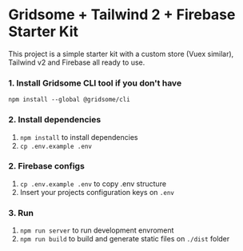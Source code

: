 # Gridsome + Tailwind 2 + Firebase Starter Kit

This project is a simple starter kit with a custom store (Vuex similar), Tailwind v2 and Firebase all ready to use.

### 1. Install Gridsome CLI tool if you don't have

`npm install --global @gridsome/cli`

### 2. Install dependencies

1. `npm install` to install dependencies
2. `cp .env.example .env`

### 2. Firebase configs

1. `cp .env.example .env` to copy .env structure
2. Insert your projects configuration keys on `.env`

### 3. Run

1. `npm run server` to run development envroment
2. `npm run build` to build and generate static files on `./dist` folder

